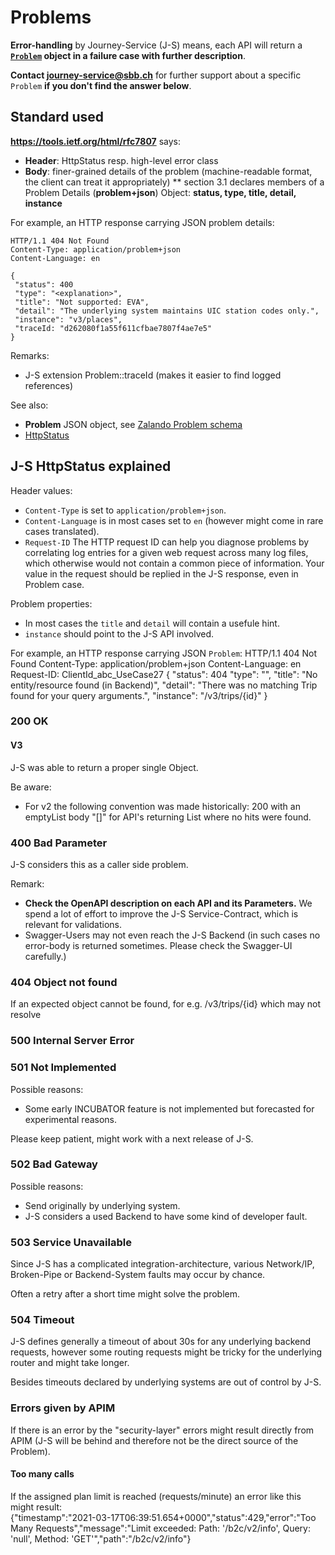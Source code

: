 # Problems
**Error-handling** by Journey-Service (J-S) means, each API will return a **[`Problem`](https://developer.sbb.ch/apis/journey-service/documentation) object in a failure case with further description**.

**Contact <journey-service@sbb.ch>** for further support about a specific `Problem` **if you don't find the answer below**.

## Standard used

**https://tools.ietf.org/html/rfc7807** says:
* **Header**: HttpStatus resp. high-level error class
* **Body**:  finer-grained details of the problem (machine-readable format, the client can treat it appropriately)
** section 3.1 declares members of a Problem Details (**problem+json**) Object: **status, type, title, detail, instance**

For example, an HTTP response carrying JSON problem details:

    HTTP/1.1 404 Not Found
    Content-Type: application/problem+json
    Content-Language: en
    
    {
     "status": 400
     "type": "<explanation>",
     "title": "Not supported: EVA",
     "detail": "The underlying system maintains UIC station codes only.",
     "instance": "v3/places",
     "traceId: "d262080f1a55f611cfbae7807f4ae7e5"
    }
    
Remarks:
* J-S extension Problem::traceId (makes it easier to find logged references)

See also:
* **Problem** JSON object, see [Zalando Problem schema](https://opensource.zalando.com/problem/schema.yaml)
* [HttpStatus](https://opensource.zalando.com/restful-api-guidelines/#150)

## J-S HttpStatus explained

Header values:
* `Content-Type` is set to `application/problem+json`.
* `Content-Language` is in most cases set to `en` (however might come in rare cases translated).
* `Request-ID` The HTTP request ID can help you diagnose problems by correlating log entries for a given web request across many log files, which otherwise would not contain a common piece of information. Your value in the request should be replied in the J-S response, even in Problem case.

Problem properties:
* In most cases the `title` and `detail` will contain a usefule hint.
* `instance` should point to the J-S API involved.


For example, an HTTP response carrying JSON `Problem`:
    HTTP/1.1 404 Not Found
    Content-Type: application/problem+json
    Content-Language: en
    Request-ID: ClientId_abc_UseCase27
    {
      "status": 404
      "type": "<pointer to this page>",
      "title": "No entity/resource found (in Backend)",
      "detail": "There was no matching Trip found for your query arguments.",
      "instance": "/v3/trips/{id}"
    }

### 200 OK
#### V3
J-S was able to return a proper single Object.

Be aware:
* For v2 the following convention was made historically: 200 with an emptyList body "[]" for API's returning List<T> where no hits were found.

### 400 Bad Parameter
J-S considers this as a caller side problem.
    
Remark:
* **Check the OpenAPI description on each API and its Parameters.** We spend a lot of effort to improve the J-S Service-Contract, which is relevant for validations.
* Swagger-Users may not even reach the J-S Backend (in such cases no error-body is returned sometimes. Please check the Swagger-UI carefully.)

### 404 Object not found
If an expected object cannot be found, for e.g. /v3/trips/{id} which may not resolve    
    
### 500 Internal Server Error
    
### 501 Not Implemented
Possible reasons:
* Some early INCUBATOR feature is not implemented but forecasted for experimental reasons.
    
Please keep patient, might work with a next release of J-S.
    
### 502 Bad Gateway
Possible reasons:
* Send originally by underlying system.
* J-S considers a used Backend to have some kind of developer fault.   
    
### 503 Service Unavailable
Since J-S has a complicated integration-architecture, various Network/IP, Broken-Pipe or Backend-System faults may occur by chance.

Often a retry after a short time might solve the problem.
    
### 504 Timeout
J-S defines generally a timeout of about 30s for any underlying backend requests, however some routing requests might be tricky for the underlying router and might take longer.
    
Besides timeouts declared by underlying systems are out of control by J-S.
    
### Errors given by APIM
If there is an error by the "security-layer" errors might result directly from APIM (J-S will be behind and therefore not be the direct source of the Problem).

#### Too many calls
If the assigned plan limit is reached (requests/minute) an error like this might result:  
    {"timestamp":"2021-03-17T06:39:51.654+0000","status":429,"error":"Too Many Requests","message":"Limit exceeded: Path: '/b2c/v2/info', Query: 'null', Method: 'GET'","path":"/b2c/v2/info"}
